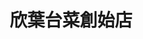 ---
title: "欣葉台菜創始店"
description: "欣葉台菜創始店"
layout: shop
keywords:
  - 美食競賽
  - 台灣美食
  - 美食精選
datePublished: "2025-06-30"
dateModified: "2025-07-07"
city: "台北市"
district: "中山區"
address: "台北市中山區雙城街34之1號"
phone: "0225963255"
geo: "25.066504585919787, 121.52427856752698"
google_map: "https://maps.app.goo.gl/bBtfQV3DJY1DwtBh9"
footinder: "https://footinder.com.tw/%E5%8F%B0%E5%8C%97%E5%B8%82%E4%B8%AD%E5%B1%B1%E5%8D%80/7773/"
official: "https://www.shinyeh.com.tw/content/zh/brand/Index.aspx?BrandId=1"
award:
  - name: "500盤"
    year: "2024"
    entries:
      - dishes:
          - "手工菜丸湯"
          - "麻油腰花"

---